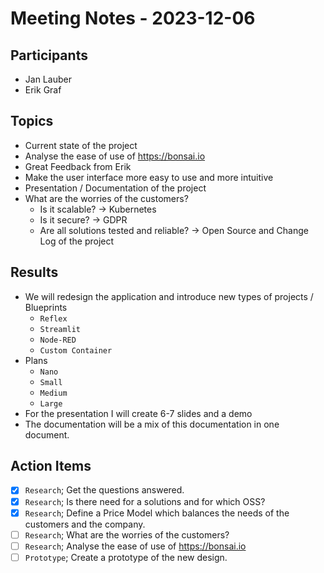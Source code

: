 # Meeting Notes - 2023-12-06

## Participants

- Jan Lauber
- Erik Graf

## Topics

- Current state of the project
- Analyse the ease of use of <https://bonsai.io>
- Great Feedback from Erik
- Make the user interface more easy to use and more intuitive
- Presentation / Documentation of the project
- What are the worries of the customers?
  - Is it scalable? -> Kubernetes
  - Is it secure? -> GDPR
  - Are all solutions tested and reliable? -> Open Source and Change Log of the project

## Results

- We will redesign the application and introduce new types of projects / Blueprints
  - `Reflex`
  - `Streamlit`
  - `Node-RED`
  - `Custom Container`
- Plans
  - `Nano`
  - `Small`
  - `Medium`
  - `Large`
- For the presentation I will create 6-7 slides and a demo
- The documentation will be a mix of this documentation in one document.

## Action Items

- [x] `Research`; Get the questions answered.
- [x] `Research`; Is there need for a solutions and for which OSS?
- [x] `Research`; Define a Price Model which balances the needs of the customers and the company.
- [ ] `Research`; What are the worries of the customers?
- [ ] `Research`; Analyse the ease of use of <https://bonsai.io>
- [ ] `Prototype`; Create a prototype of the new design.
